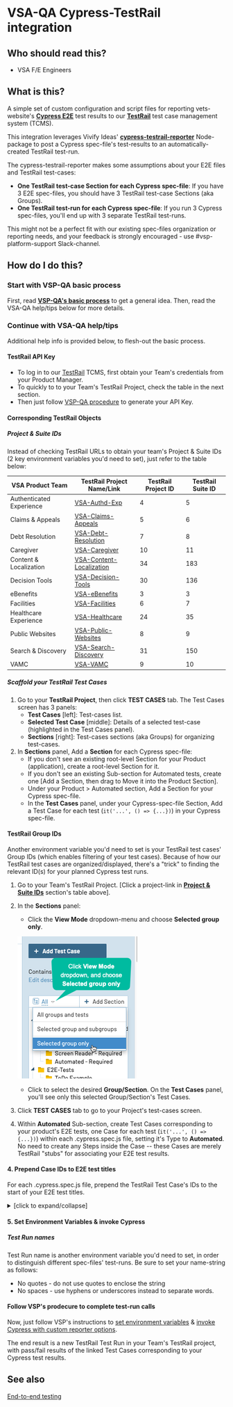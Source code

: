 # VSA-QA Cypress-TestRail integration

## Who should read this?

- VSA F/E Engineers

## What is this?

A simple set of custom configuration and script files for reporting vets-website's **[Cypress E2E][vsp-e2e-testing]** test results to our **[TestRail][vsp-testrail]** test case management system (TCMS).

This integration leverages Vivify Ideas' **[cypress-testrail-reporter][cy-tr-reporter]** Node-package to post a Cypress spec-file's test-results to an automatically-created TestRail test-run.

The cypress-testrail-reporter makes some assumptions about your E2E files and TestRail test-cases:
- **One TestRail test-case Section for each Cypress spec-file**: If you have 3 E2E spec-files, you should have 3 TestRail test-case Sections (aka Groups).
- **One TestRail test-run for each Cypress spec-file**: If you run 3 Cypress spec-files, you'll end up with 3 separate TestRail test-runs.

This might not be a perfect fit with our existing spec-files organization or reporting needs, and your feedback is strongly encouraged - use #vsp-platform-support Slack-channel.

## How do I do this?

### Start with VSP-QA basic process

First, read **[VSP-QA's basic process][vsp-cy-tr-reporter]** to get a general idea.  Then, read the VSA-QA help/tips below for more details.

### Continue with VSA-QA help/tips

Additional help info is provided below, to flesh-out the basic process.

#### TestRail API Key

- To log in to our [TestRail](https://dsvavsp.testrail.io/) TCMS, first obtain your Team's credentials from your Product Manager.
- To quickly to to your Team's TestRail Project, check the table in the next section.
- Then just follow [VSP-QA procedure](/department-of-veterans-affairs/va.gov-team/blob/master/platform/quality-assurance/e2e-testing/cypress-testrail-reporter-config.md#testrail-api-key) to generate your API Key.

#### Corresponding TestRail Objects

##### Project & Suite IDs

Instead of checking TestRail URLs to obtain your team's Project & Suite IDs (2 key environment variables you'd need to set), just refer to the table below:
  
| VSA Product Team  | TestRail Project Name/Link | TestRail Project ID | TestRail Suite ID |
| ------------- | ------------- | ------------- | ------------- |
| Authenticated Experience | [VSA-Authd-Exp][authd-exp-tr-proj]  | 4  | 5 |
| Claims & Appeals | [VSA-Claims-Appeals][claims-tr-proj]  | 5  | 6 |
| Debt Resolution | [VSA-Debt-Resolution][debt-tr-proj]  | 7  | 8 |
| Caregiver | [VSA-Caregiver][caregiver-tr-proj] | 10  | 11 |
| Content & Localization | [VSA-Content-Localization][content-loc-tr-proj] | 34  | 183 |
| Decision Tools  | [VSA-Decision-Tools][dcsn-tools-tr-proj] | 30 | 136 |
| eBenefits | [VSA-eBenefits][eben-tr-proj] | 3 | 3 |
| Facilities | [VSA-Facilities][fac-tr-proj] | 6 | 7 |
| Healthcare Experience | [VSA-Healthcare][healthcare-tr-proj] | 24 | 35 |
| Public Websites | [VSA-Public-Websites][pubweb-tr-proj] | 8 | 9 |
| Search & Discovery | [VSA-Search-Discovery][search-tr-proj] | 31 | 150 |
| VAMC | [VSA-VAMC][vamc-tr-proj] | 9 | 10 |


##### Scaffold your TestRail Test Cases

1. Go to your **TestRail Project**, then click **TEST CASES** tab.  The Test Cases screen has 3 panels:
    - **Test Cases** [left]: Test-cases list.
    - **Selected Test Case** [middle]: Details of a selected test-case (highlighted in the Test Cases panel).
    - **Sections** [right]: Test-cases sections (aka Groups) for organizing test-cases.
1. In **Sections** panel, Add a **Section** for each Cypress spec-file:
    - If you don't see an existing root-level Section for your Product (application), create a root-level Section for it.
    - If you don't see an existing Sub-section for Automated tests, create one [Add a Section, then drag to Move it into the Product Section].
    - Under your Product > Automated section, Add a Section for your Cypress spec-file.
    - In the **Test Cases** panel, under your Cypress-spec-file Section, Add a Test Case for each test (`it('...', () => {...})`) in your Cypress spec-file.

#### TestRail Group IDs

Another environment variable you'd need to set is your TestRail test cases' Group IDs (which enables filtering of your test cases).  Because of how our TestRail test cases are organized/displayed, there's a "trick" to finding the relevant ID(s) for your planned Cypress test runs.

1. Go to your Team's TestRail Project. [Click a project-link in **[Project & Suite IDs](#project--suite-ids)** section's table above].
1. In the **Sections** panel:
    - Click the **View Mode** dropdown-menu and choose **Selected group only**.
    
    ![testrail-test-cases-view-mode][testrail-test-cases-view-mode]
    
    - Click to select the desired **Group/Section**.  On the **Test Cases** panel, you'll see only this selected Group/Section's Test Cases.
1. Click **TEST CASES** tab to go to your Project's test-cases screen.
1. Within **Automated** Sub-section, create Test Cases corresponding to your product's E2E tests, one Case for each test (`it('...', () => {...})`) within each .cypress.spec.js file, setting it's Type to **Automated**. No need to create any Steps inside the Case -- these Cases are merely TestRail "stubs" for associating your E2E test results.
</details>

#### 4. Prepend Case IDs to E2E test titles

For each .cypress.spec.js file, prepend the TestRail Test Case's IDs to the start of your E2E test titles.

<details><summary>[click to expand/collapse]</summary>

1. In your code-editor, open your .cypress.spec.js file.
2. At the beginning of each test-title (`it('my-test-title', () => {})`), type **C**, and then the **ID** of the corresponding TestRail Test Case you scaffolded.  E.g., your Cypress test title `it('renders Learn More link', () => {...})` has a corresponding TestRail test case with ID 1059, so prepend "C1059 " to your Cypress test title -- `it('C0159 renders Learn More link'), () => {...})` 

</details>

#### 5. Set Environment Variables & invoke Cypress

##### Test Run names

Test Run name is another environment variable you'd need to set, in order to distinguish different spec-files' test-runs.  Be sure to set your name-string as follows:

- No quotes - do not use quotes to enclose the string
- No spaces - use hyphens or underscores instead to separate words.

#### Follow VSP's prodecure to complete test-run calls

Now, just follow VSP's instructions to [set environment variables][vsp-cy-tr-env-vars] & [invoke Cypress with custom reporter options][vsp-cy-tr-optns].

The end result is a new TestRail Test Run in your Team's TestRail project, with pass/fail results of the linked Test Cases corresponding to your Cypress test results.

## See also
[End-to-end testing](vsa-qa-e2e-testing.md)

[vsp-e2e-testing]: https://github.com/department-of-veterans-affairs/va.gov-team/tree/master/platform/testing/end-to-end
[vsp-testrail]: https://github.com/department-of-veterans-affairs/va.gov-team/tree/master/platform/quality-assurance/testrail
[cy-tr-reporter]: https://www.npmjs.com/package/cypress-testrail-reporter
[vsp-cy-tr-reporter]: https://github.com/department-of-veterans-affairs/va.gov-team/blob/master/platform/quality-assurance/e2e-testing/cypress-testrail-reporter-config.md
[authd-exp-tr-proj]: https://dsvavsp.testrail.io/index.php?/projects/overview/4
[claims-tr-proj]: https://dsvavsp.testrail.io/index.php?/projects/overview/5
[debt-tr-proj]: https://dsvavsp.testrail.io/index.php?/projects/overview/7
[caregiver-tr-proj]: https://dsvavsp.testrail.io/index.php?/projects/overview/10
[content-loc-tr-proj]: https://dsvavsp.testrail.io/index.php?/projects/overview/34
[dcsn-tools-tr-proj]: https://dsvavsp.testrail.io/index.php?/projects/overview/30
[eben-tr-proj]: https://dsvavsp.testrail.io/index.php?/projects/overview/3
[fac-tr-proj]: https://dsvavsp.testrail.io/index.php?/projects/overview/6
[healthcare-tr-proj]: https://dsvavsp.testrail.io/index.php?/projects/overview/24
[pubweb-tr-proj]: https://dsvavsp.testrail.io/index.php?/projects/overview/8
[search-tr-proj]: https://dsvavsp.testrail.io/index.php?/projects/overview/31
[vamc-tr-proj]: https://dsvavsp.testrail.io/index.php?/projects/overview/9
[testrail-test-cases-view-mode]: images/tr-test-cases-view-mode.png
[vsp-cy-tr-env-vars]: https://github.com/department-of-veterans-affairs/va.gov-team/blob/master/platform/quality-assurance/e2e-testing/cypress-testrail-reporter-config.md#environment-variables-set
[vsp-cy-tr-optns]: https://github.com/department-of-veterans-affairs/va.gov-team/blob/master/platform/quality-assurance/e2e-testing/cypress-testrail-reporter-config.md#invoke-cypress-with-custom-reporter-options
